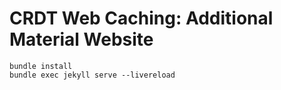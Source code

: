 # CRDT Web Caching: Additional Material Website

    bundle install
    bundle exec jekyll serve --livereload
